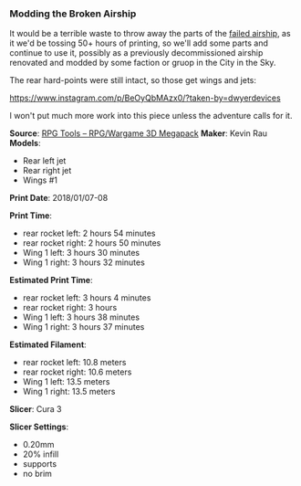 ### Modding the Broken Airship

It would be a terrible waste to throw away the parts of the [failed airship](http://www.dwyerdevices.com/2018/01/25/airship-1-model-errors/), as
it we'd be tossing 50+ hours of printing, so we'll add some parts and continue to use it, possibly as a previously decommissioned airship
renovated and modded by some faction or gruop in the City in the Sky.

The rear hard-points were still intact, so those get wings and jets:

https://www.instagram.com/p/BeOyQbMAzx0/?taken-by=dwyerdevices

I won't put much more work into this piece unless the adventure calls for it.

**Source**: [RPG Tools – RPG/Wargame 3D Megapack](http://www.rpgtools.org/)
**Maker**: Kevin Rau
**Models**:

 - Rear left jet
 - Rear right jet
 - Wings #1
 
**Print Date**: 2018/01/07-08

**Print Time**:

 - rear rocket left: 2 hours 54 minutes
 - rear rocket right: 2 hours 50 minutes
 - Wing 1 left: 3 hours 30 minutes
 - Wing 1 right: 3 hours 32 minutes
  
**Estimated Print Time**:

 - rear rocket left: 3 hours 4 minutes
 - rear rocket right: 3 hours
 - Wing 1 left: 3 hours 38 minutes
 - Wing 1 right: 3 hours 37 minutes

**Estimated Filament**:

 - rear rocket left: 10.8 meters
 - rear rocket right: 10.6 meters
 - Wing 1 left: 13.5 meters
 - Wing 1 right: 13.5 meters

**Slicer**: Cura 3

**Slicer Settings**:

 - 0.20mm
 - 20% infill
 - supports
 - no brim